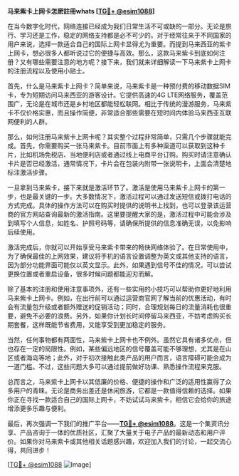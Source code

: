 **马来紫卡上网卡怎麽註冊whats [[TG💪+ @esim1088](https://t.me/s/esim1088)]**

在当今数字化时代，网络连接已经成为我们日常生活不可或缺的一部分。无论是旅行、学习还是工作，稳定的网络支持都是必不可少的。对于经常往来于不同国家的用户来说，选择一款适合自己的国际上网卡显得尤为重要。而提到马来西亚的紫卡上网卡，想必很多人都听说过它的便捷与高效。那么，这款马来紫卡到底如何注册？又有哪些需要注意的地方呢？接下来，我们就来详细解读一下马来紫卡上网卡的注册流程以及使用小贴士。

首先，什么是马来紫卡上网卡？简单来说，马来紫卡是一种预付费的移动数据SIM卡，专为短期访问马来西亚的游客设计。它提供高速的4G LTE网络服务，覆盖范围广，无论是在城市还是乡村地区都能轻松联网。相比于传统的漫游服务，马来紫卡不仅价格实惠，而且操作简便，非常适合那些需要在短时间内体验马来西亚互联网便利的人群。

那么，如何注册马来紫卡上网卡呢？其实整个过程非常简单，只需几个步骤就能完成。首先，你需要购买一张马来紫卡。目前市面上有多种渠道可以获取到这种卡片，比如机场免税店、当地便利店或者通过线上电商平台订购。购买时请注意确认卡片是否已经激活，通常情况下，卡片会在包装内附带一张说明卡，上面会清楚地标注激活步骤。

一旦拿到马来紫卡，接下来就是激活环节了。激活是使用马来紫卡上网卡的第一步，也是最关键的一步。大多数情况下，激活过程可以通过发送短信或拨打电话的方式完成。具体的操作方法可以在购买时提供的说明书上找到，也可以登录该运营商的官方网站查询最新的激活指南。这里要提醒大家的是，激活过程中可能会涉及到填写个人信息，如姓名、护照号码等，请确保所提供的信息准确无误，以免影响后续使用。

激活完成后，你就可以开始享受马来紫卡带来的畅快网络体验了。在日常使用中，为了确保最佳的上网效果，建议将手机的语言设置调整为英文或其他支持的语言，因为部分功能界面可能仅以英文显示。此外，如果遇到信号不佳的情况，可以尝试更换位置或者重启设备，很多时候问题都能迎刃而解。

除了基本的注册和使用注意事项外，还有一些实用的小技巧可以帮助你更好地利用马来紫卡上网卡。例如，在出行前可以通过运营商官网了解当前的优惠活动，有时会有流量包升级或者额外赠送的促销活动；同时，合理规划每日的流量消耗也很重要，避免不必要的浪费。另外，如果你计划长时间停留马来西亚，不妨考虑购买长期套餐，这样既能节省费用，又能享受到更加稳定的服务。

当然，任何事物都有两面性，马来紫卡上网卡也不例外。虽然它具有诸多优点，但也存在一定的局限性。例如，某些偏远地区的信号覆盖可能不够理想，尤其是在山区或者海岛等地；此外，对于初次接触此类产品的用户而言，语言障碍可能会成为一道门槛。不过，这些问题大多可以通过提前做好功课、熟悉操作流程来克服。

总而言之，马来紫卡上网卡以其低廉的价格、便捷的操作和广泛的适用性赢得了众多用户的青睐。无论是商务出差还是休闲旅游，它都是一款值得信赖的选择。如果你正在寻找一款适合自己的国际上网卡，不妨试试马来紫卡，相信它会给你的旅途增添更多乐趣与便利。

最后，再次强调一下我们的推广平台——**[TG💪+ @esim1088](https://t.me/s/esim1088)**。这是一个集资讯分享、产品咨询于一体的优质社区，汇聚了大量关于电子产品的最新动态和用户评价。如果你对马来紫卡或其他相关话题感兴趣，欢迎加入我们的讨论，一起交流心得，共同进步！

[[TG💪+ @esim1088](https://t.me/s/esim1088) ![Image](https://i.postimg.cc/4NQfJmqS/Snipaste-2025-05-13-00-14-12.png)]
